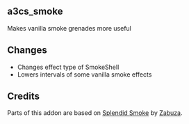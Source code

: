 ## a3cs_smoke
Makes vanilla smoke grenades more useful

## Changes
- Changes effect type of SmokeShell
- Lowers intervals of some vanilla smoke effects

## Credits
Parts of this addon are based on [Splendid Smoke](https://github.com/Zabuzard/SplendidSmoke) by [Zabuza](https://github.com/Zabuzard).
